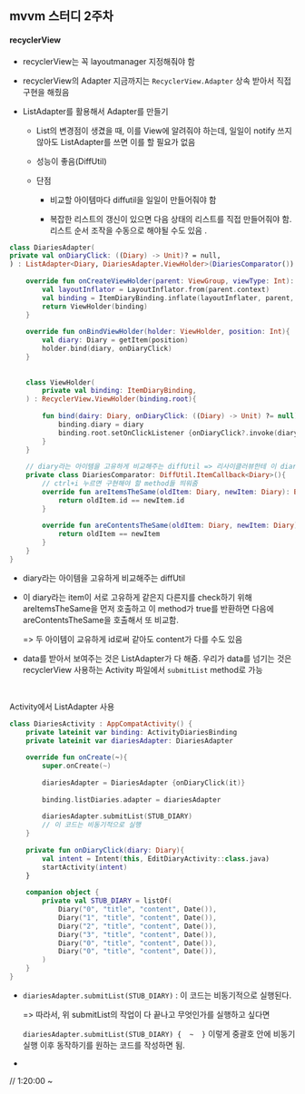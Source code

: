 ## mvvm 스터디 2주차



#### recyclerView

+ recyclerView는 꼭 layoutmanager 지정해줘야 함

+ recyclerView의 Adapter 지금까지는 `RecyclerView.Adapter` 상속 받아서 직접 구현을 해줬음 

+ ListAdapter를 활용해서 Adapter를 만들기 

  + List의 변경점이 생겼을 때, 이를 View에 알려줘야 하는데, 일일이 notify 쓰지 않아도 ListAdapter를 쓰면 이를 할 필요가 없음

  + 성능이 좋음(DiffUtil)

  + 단점 

    + 비교할 아이템마다 diffutil을 일일이 만들어줘야 함

    + 복잡한 리스트의 갱신이 있으면 다음 상태의 리스트를 직접 만들어줘야 함. 리스트 순서 조작을 수동으로 해야될 수도 있음 .

```kotlin
class DiariesAdapter(
private val onDiaryClick: ((Diary) -> Unit)? = null,
) : ListAdapter<Diary, DiariesAdapter.ViewHolder>(DiariesComparator()) {
    
    override fun onCreateViewHolder(parent: ViewGroup, viewType: Int): ViewHolder {
        val layoutInflator = LayoutInflator.from(parent.context)
        val binding = ItemDiaryBinding.inflate(layoutInflater, parent, false)
        return ViewHolder(binding)
    }
    
    override fun onBindViewHolder(holder: ViewHolder, position: Int){
        val diary: Diary = getItem(position)
        holder.bind(diary, onDiaryClick)
    }
    
   
    class ViewHolder(
    	private val binding: ItemDiaryBinding,
    ) : RecyclerView.ViewHolder(binding.root){
        
        fun bind(dairy: Diary, onDiaryClick: ((Diary) -> Unit) ?= null) {
            binding.diary = diary
            binding.root.setOnClickListener {onDiaryClick?.invoke(diary)}
        }
    }
    
    // diary라는 아이템을 고유하게 비교해주는 diffUtil => 리사이클러뷰한테 이 diary는 이렇게 비교해 ~ 라고 알려주는 것
    private class DiariesComparator: DiffUtil.ItemCallback<Diary>(){
        // ctrl+i 누르면 구현해야 할 method들 띄워줌
        override fun areItemsTheSame(oldItem: Diary, newItem: Diary): Boolean {
            return oldItem.id == newItem.id
        }
        
        override fun areContentsTheSame(oldItem: Diary, newItem: Diary): Boolean {
            return oldItem == newItem
        }
    }
}
```

+ diary라는 아이템을 고유하게 비교해주는 diffUtil

+ 이 diary라는 item이 서로 고유하게 같은지 다른지를 check하기 위해 areItemsTheSame을 먼저 호출하고 이 method가 true를 반환하면 다음에 areContentsTheSame을 호출해서 또 비교함. 

  => 두 아이템이 교유하게 id로써 같아도 content가 다를 수도 있음

+ data를 받아서 보여주는 것은 ListAdapter가 다 해줌. 우리가 data를 넘기는 것은 recyclerView 사용하는 Activity 파일에서 `submitList` method로 가능

<br>

Activity에서 ListAdapter 사용 

```kotlin
class DiariesActivity : AppCompatActivity() {
    private lateinit var binding: ActivityDiariesBinding
    private lateinit var diariesAdapter: DiariesAdapter
    
    override fun onCreate(~){
        super.onCreate(~)
        
        diariesAdapter = DiariesAdapter {onDiaryClick(it)}
        
        binding.listDiaries.adapter = diariesAdapter
        
        diariesAdapter.submitList(STUB_DIARY)
        // 이 코드는 비동기적으로 실행 
    }
    
    private fun onDiaryClick(diary: Diary){
        val intent = Intent(this, EditDiaryActivity::class.java)
        startActivity(intent)
    }
    
    companion object {
        private val STUB_DIARY = listOf(
            Diary("0", "title", "content", Date()),
            Diary("1", "title", "content", Date()),
            Diary("2", "title", "content", Date()),
            Diary("3", "title", "content", Date()),
            Diary("0", "title", "content", Date()),
            Diary("0", "title", "content", Date()),
        )
    }
}
```

+ `diariesAdapter.submitList(STUB_DIARY)` : 이 코드는 비동기적으로 실행된다.

  => 따라서, 위 submitList의 작업이 다 끝나고 무엇인가를 실행하고 싶다면 

  `diariesAdapter.submitList(STUB_DIARY) {  ~  }` 이렇게 중괄호 안에 비동기 실행 이후 동작하기를 원하는 코드를 작성하면 됨.



+ 

// 1:20:00 ~